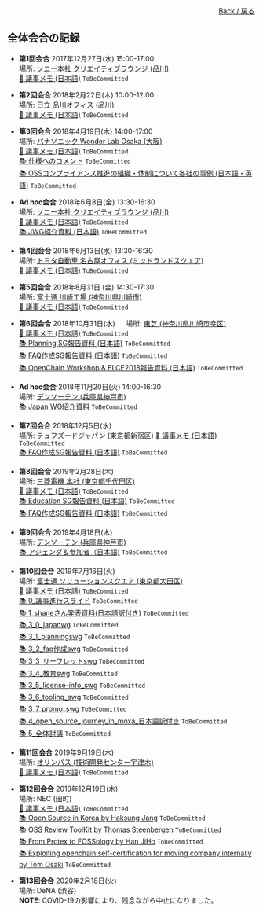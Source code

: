 <div style="text-align: right; position: -webkit-sticky; position: sticky; top: 10px;">
  <a href="/Onboarding-JWG/index.html">Back / 戻る</a>
</div>

## 全体会合の記録

- **第1回会合** 2017年12月27日(水) 15:00-17:00  
場所: [ソニー本社 クリエイティブラウンジ (品川)](https://www.sony.co.jp/SonyInfo/CorporateInfo/Data/Map/index.html)  
[&#x1f4dd; 議事メモ (日本語)]() ```ToBeCommitted```  

- **第2回会合** 2018年2月22日(木) 10:00-12:00  
場所: [日立 品川オフィス (品川)](http://sasp.mapion.co.jp/b/hitachi/info/BA850354/?view=r)  
[&#x1f4dd; 議事メモ (日本語)]() ```ToBeCommitted```  

- **第3回会合** 2018年4月19日(木) 14:00-17:00  
場所: [パナソニック Wonder Lab Osaka (大阪)](https://www.panasonic.com/jp/corporate/wonders/pdf/wlo_map.pdf)  
[&#x1f4dd; 議事メモ (日本語)]() ```ToBeCommitted```  
[&#x1f4da; 仕様へのコメント]() ```ToBeCommitted```  
[&#x1f4da; OSSコンプライアンス推進の組織・体制について各社の事例 (日本語・英語)]() ```ToBeCommitted```  

- **Ad hoc会合** 2018年6月8日(金) 13:30-16:30  
場所: [ソニー本社 クリエイティブラウンジ (品川)](https://www.sony.co.jp/SonyInfo/CorporateInfo/Data/Map/index.html)  
[&#x1f4dd; 議事メモ (日本語)]() ```ToBeCommitted```  
[&#x1f4da; JWG紹介資料 (日本語)]() ```ToBeCommitted```  

- **第4回会合** 2018年6月13日(水) 13:30-16:30  
場所: [トヨタ自動車 名古屋オフィス (ミッドランドスクエア)](http://www.toyota.co.jp/jpn/company/about_toyota/outline/nagoya_office.html)  
[&#x1f4dd; 議事メモ (日本語)]() ```ToBeCommitted```  

- **第5回会合** 2018年8月31日 (金) 14:30-17:30  
場所: [富士通 川崎工場 (神奈川県川崎市)](http://www.fujitsu.com/jp/about/corporate/facilities/kawasaki/index.html)  
[&#x1f4dd; 議事メモ (日本語)]() ```ToBeCommitted```  

- **第6回会合** 2018年10月31日(水)  　
場所: [東芝 (神奈川県川崎市幸区)](https://www.toshiba.co.jp/about/location/index_j.htm#KAWASAKI)  
[&#x1f4dd; 議事メモ (日本語)]() ```ToBeCommitted```  
[&#x1f4da; Planning SG報告資料 (日本語)]() ```ToBeCommitted```  
[&#x1f4da; FAQ作成SG報告資料 (日本語)]() ```ToBeCommitted```  
[&#x1f4da; OpenChain Workshop & ELCE2018報告資料 (日本語)]() ```ToBeCommitted```  

- **Ad hoc会合** 2018年11月20日(火) 14:00-16:30  
場所: [デンソーテン (兵庫県神戸市)](https://www.denso-ten.com/jp/company/profile/map/)  
[&#x1f4da; Japan WG紹介資料]() ```ToBeCommitted```  

- **第7回会合** 2018年12月5日(水)  
場所: テュフズードジャパン (東京都新宿区)
[&#x1f4dd; 議事メモ (日本語)]() ```ToBeCommitted```  
[&#x1f4da; FAQ作成SG報告資料 (日本語)]() ```ToBeCommitted```  

- **第8回会合** 2019年2月28日(木)  
場所: [三菱電機 本社 (東京都千代田区)](http://www.mitsubishielectric.co.jp/corporate/gaiyo/network/head/)  
[&#x1f4dd; 議事メモ (日本語)]() ```ToBeCommitted```  
[&#x1f4da; Education SG報告資料 (日本語)]() ```ToBeCommitted```  
[&#x1f4da; FAQ作成SG報告資料 (日本語)]() ```ToBeCommitted```  

- **第9回会合** 2019年4月18日(木)  
場所: [デンソーテン (兵庫県神戸市)](https://www.denso-ten.com/jp/company/profile/map/)  
[&#x1f4da; アジェンダ＆参加者（日本語)]() ```ToBeCommitted```  

- **第10回会合** 2019年7月16日(火)  
場所: [富士通 ソリューションスクエア (東京都大田区)](https://www.fujitsu.com/jp/about/corporate/facilities/solutionsquare/)  
[&#x1f4dd; 議事メモ (日本語)]() ```ToBeCommitted```  
[&#x1f4da; 0_議事進行スライド]() ```ToBeCommitted```  
[&#x1f4da; 1_shaneさん発表資料(日本語訳付き)]() ```ToBeCommitted```  
[&#x1f4da; 3_0_japanwg]() ```ToBeCommitted```  
[&#x1f4da; 3_1_planningswg]() ```ToBeCommitted```  
[&#x1f4da; 3_2_faq作成swg]() ```ToBeCommitted```  
[&#x1f4da; 3_3_リーフレットswg]() ```ToBeCommitted```  
[&#x1f4da; 3_4_教育swg]() ```ToBeCommitted```  
[&#x1f4da; 3_5_license-info_swg]() ```ToBeCommitted```  
[&#x1f4da; 3_6_tooling_swg]() ```ToBeCommitted```  
[&#x1f4da; 3_7_promo_swg]() ```ToBeCommitted```  
[&#x1f4da; 4_open_source_journey_in_moxa_日本語訳付き]() ```ToBeCommitted```  
[&#x1f4da; 5_全体討議]() ```ToBeCommitted```  

- **第11回会合** 2019年9月19日(木)  
場所: [オリンパス (技術開発センター宇津木)](https://www.olympus.co.jp/company/base/map/olympus_utsugi.html)  
[&#x1f4dd; 議事メモ (日本語)]() ```ToBeCommitted```  

- **第12回会合** 2019年12月19日(木)  
場所: NEC (田町)  
[&#x1f4dd; 議事メモ (日本語)]() ```ToBeCommitted```  
[&#x1f4da; Open Source in Korea by Haksung Jang]() ```ToBeCommitted```  
[&#x1f4da; OSS Review ToolKit by Thomas Steenbergen]() ```ToBeCommitted```  
[&#x1f4da; From Protex to FOSSology by Han JiHo]() ```ToBeCommitted```  
[&#x1f4da; Exploiting openchain self-certification for moving company internally by Tom Osaki]() ```ToBeCommitted```  

- **第13回会合** 2020年2月18日(火)  
場所: DeNA (渋谷)  
**NOTE**: COVID-19の影響により、残念ながら中止になりました。  
